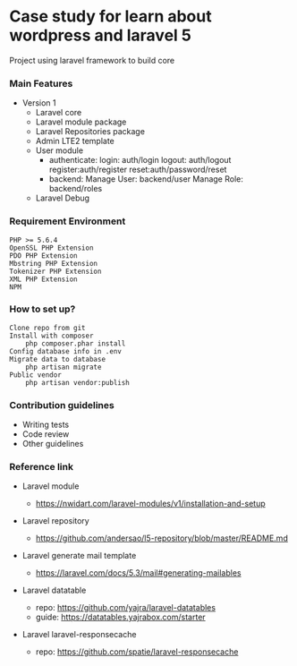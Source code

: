 # Case study for learn about wordpress and laravel 5 #

Project using laravel framework to build core 
### Main Features ###

* Version 1
    - Laravel core
    - Laravel module package
    - Laravel Repositories package
    - Admin LTE2 template
    - User module
        + authenticate:
                login: auth/login
                logout: auth/logout
                register:auth/register
                reset:auth/password/reset
        + backend:
                Manage User: backend/user
                Manage Role: backend/roles 
    - Laravel Debug
            
   

### Requirement Environment ###
    PHP >= 5.6.4
    OpenSSL PHP Extension
    PDO PHP Extension
    Mbstring PHP Extension
    Tokenizer PHP Extension
    XML PHP Extension
    NPM


### How to set up? ###
    Clone repo from git 
    Install with composer
        php composer.phar install
    Config database info in .env
    Migrate data to database
        php artisan migrate
    Public vendor
        php artisan vendor:publish



### Contribution guidelines ###


* Writing tests
* Code review
* Other guidelines

### Reference link ###

* Laravel module
    - https://nwidart.com/laravel-modules/v1/installation-and-setup

* Laravel repository
    - https://github.com/andersao/l5-repository/blob/master/README.md
    
* Laravel generate mail template
    - https://laravel.com/docs/5.3/mail#generating-mailables

* Laravel datatable
    - repo: https://github.com/yajra/laravel-datatables
    - guide: https://datatables.yajrabox.com/starter
    
* Laravel laravel-responsecache
    - repo: https://github.com/spatie/laravel-responsecache